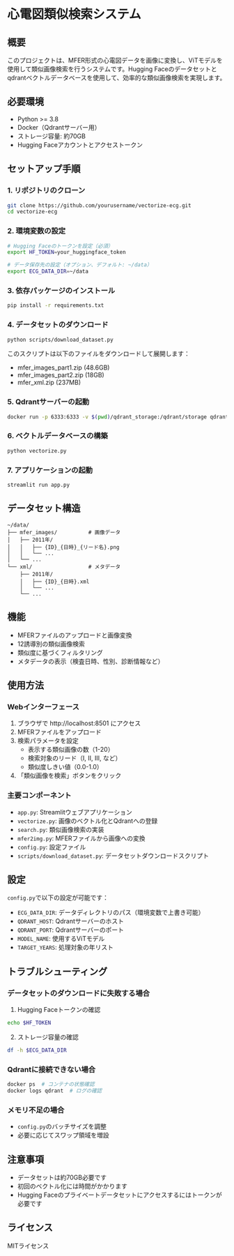 # 心電図類似検索システム

## 概要
このプロジェクトは、MFER形式の心電図データを画像に変換し、ViTモデルを使用して類似画像検索を行うシステムです。Hugging Faceのデータセットとqdrantベクトルデータベースを使用して、効率的な類似画像検索を実現します。

## 必要環境
- Python >= 3.8
- Docker（Qdrantサーバー用）
- ストレージ容量: 約70GB
- Hugging Faceアカウントとアクセストークン

## セットアップ手順

### 1. リポジトリのクローン
```bash
git clone https://github.com/yourusername/vectorize-ecg.git
cd vectorize-ecg
```

### 2. 環境変数の設定
```bash
# Hugging Faceのトークンを設定（必須）
export HF_TOKEN=your_huggingface_token

# データ保存先の設定（オプション、デフォルト: ~/data）
export ECG_DATA_DIR=~/data
```

### 3. 依存パッケージのインストール
```bash
pip install -r requirements.txt
```

### 4. データセットのダウンロード
```bash
python scripts/download_dataset.py
```
このスクリプトは以下のファイルをダウンロードして展開します：
- mfer_images_part1.zip (48.6GB)
- mfer_images_part2.zip (18GB)
- mfer_xml.zip (237MB)

### 5. Qdrantサーバーの起動
```bash
docker run -p 6333:6333 -v $(pwd)/qdrant_storage:/qdrant/storage qdrant/qdrant
```

### 6. ベクトルデータベースの構築
```bash
python vectorize.py
```

### 7. アプリケーションの起動
```bash
streamlit run app.py
```

## データセット構造
```
~/data/
├── mfer_images/          # 画像データ
│   ├── 2011年/
│   │   ├── {ID}_{日時}_{リード名}.png
│   │   └── ...
│   └── ...
└── xml/                  # メタデータ
    ├── 2011年/
    │   ├── {ID}_{日時}.xml
    │   └── ...
    └── ...
```

## 機能
- MFERファイルのアップロードと画像変換
- 12誘導別の類似画像検索
- 類似度に基づくフィルタリング
- メタデータの表示（検査日時、性別、診断情報など）

## 使用方法

### Webインターフェース
1. ブラウザで http://localhost:8501 にアクセス
2. MFERファイルをアップロード
3. 検索パラメータを設定
   - 表示する類似画像の数（1-20）
   - 検索対象のリード（I, II, III, など）
   - 類似度しきい値（0.0-1.0）
4. 「類似画像を検索」ボタンをクリック

### 主要コンポーネント
- `app.py`: Streamlitウェブアプリケーション
- `vectorize.py`: 画像のベクトル化とQdrantへの登録
- `search.py`: 類似画像検索の実装
- `mfer2img.py`: MFERファイルから画像への変換
- `config.py`: 設定ファイル
- `scripts/download_dataset.py`: データセットダウンロードスクリプト

## 設定
`config.py`で以下の設定が可能です：
- `ECG_DATA_DIR`: データディレクトリのパス（環境変数で上書き可能）
- `QDRANT_HOST`: Qdrantサーバーのホスト
- `QDRANT_PORT`: Qdrantサーバーのポート
- `MODEL_NAME`: 使用するViTモデル
- `TARGET_YEARS`: 処理対象の年リスト

## トラブルシューティング

### データセットのダウンロードに失敗する場合
1. Hugging Faceトークンの確認
```bash
echo $HF_TOKEN
```

2. ストレージ容量の確認
```bash
df -h $ECG_DATA_DIR
```

### Qdrantに接続できない場合
```bash
docker ps  # コンテナの状態確認
docker logs qdrant  # ログの確認
```

### メモリ不足の場合
- `config.py`のバッチサイズを調整
- 必要に応じてスワップ領域を増設

## 注意事項
- データセットは約70GB必要です
- 初回のベクトル化には時間がかかります
- Hugging Faceのプライベートデータセットにアクセスするにはトークンが必要です

## ライセンス
MITライセンス